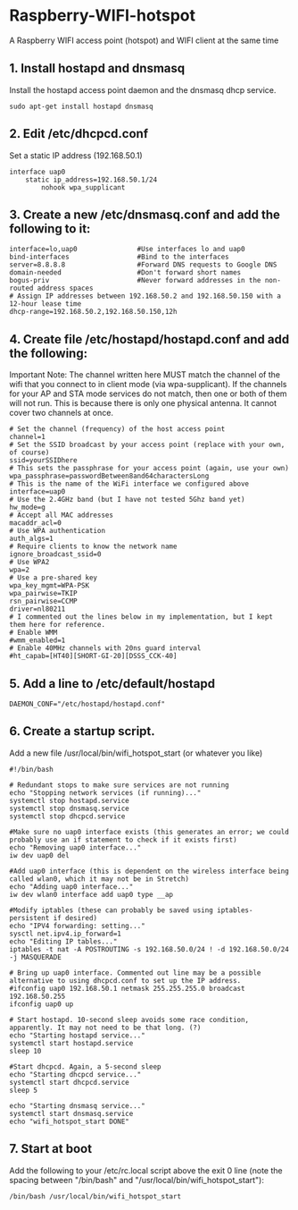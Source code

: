 # Raspberry-WIFI-hotspot
A Raspberry WIFI access point (hotspot) and WIFI client at the same time

## 1. Install hostapd and dnsmasq

Install the hostapd access point daemon and the dnsmasq dhcp service.
```
sudo apt-get install hostapd dnsmasq 
```
## 2. Edit /etc/dhcpcd.conf

Set a static IP address (192.168.50.1)
```
interface uap0
	static ip_address=192.168.50.1/24
        nohook wpa_supplicant
```
## 3. Create a new /etc/dnsmasq.conf and add the following to it:
```
interface=lo,uap0               #Use interfaces lo and uap0
bind-interfaces                 #Bind to the interfaces
server=8.8.8.8                  #Forward DNS requests to Google DNS
domain-needed                   #Don't forward short names
bogus-priv                      #Never forward addresses in the non-routed address spaces
# Assign IP addresses between 192.168.50.2 and 192.168.50.150 with a 12-hour lease time
dhcp-range=192.168.50.2,192.168.50.150,12h
```
## 4. Create file /etc/hostapd/hostapd.conf and add the following:

Important Note: The channel written here MUST match the channel of the wifi that you connect to in client mode (via wpa-supplicant). If the channels for your AP and STA mode services do not match, then one or both of them will not run. This is because there is only one physical antenna. It cannot cover two channels at once.
```
# Set the channel (frequency) of the host access point
channel=1
# Set the SSID broadcast by your access point (replace with your own, of course)
ssid=yourSSIDhere
# This sets the passphrase for your access point (again, use your own)
wpa_passphrase=passwordBetween8and64charactersLong
# This is the name of the WiFi interface we configured above
interface=uap0
# Use the 2.4GHz band (but I have not tested 5Ghz band yet)
hw_mode=g
# Accept all MAC addresses
macaddr_acl=0
# Use WPA authentication
auth_algs=1
# Require clients to know the network name
ignore_broadcast_ssid=0
# Use WPA2
wpa=2
# Use a pre-shared key
wpa_key_mgmt=WPA-PSK
wpa_pairwise=TKIP
rsn_pairwise=CCMP
driver=nl80211
# I commented out the lines below in my implementation, but I kept them here for reference.
# Enable WMM
#wmm_enabled=1
# Enable 40MHz channels with 20ns guard interval
#ht_capab=[HT40][SHORT-GI-20][DSSS_CCK-40]
```
## 5. Add a line to /etc/default/hostapd
```
DAEMON_CONF="/etc/hostapd/hostapd.conf"
```
## 6. Create a startup script.

Add a new file /usr/local/bin/wifi_hotspot_start (or whatever you like)
```
#!/bin/bash

# Redundant stops to make sure services are not running
echo "Stopping network services (if running)..."
systemctl stop hostapd.service
systemctl stop dnsmasq.service
systemctl stop dhcpcd.service

#Make sure no uap0 interface exists (this generates an error; we could probably use an if statement to check if it exists first)
echo "Removing uap0 interface..."
iw dev uap0 del

#Add uap0 interface (this is dependent on the wireless interface being called wlan0, which it may not be in Stretch)
echo "Adding uap0 interface..."
iw dev wlan0 interface add uap0 type __ap

#Modify iptables (these can probably be saved using iptables-persistent if desired)
echo "IPV4 forwarding: setting..."
sysctl net.ipv4.ip_forward=1
echo "Editing IP tables..."
iptables -t nat -A POSTROUTING -s 192.168.50.0/24 ! -d 192.168.50.0/24 -j MASQUERADE

# Bring up uap0 interface. Commented out line may be a possible alternative to using dhcpcd.conf to set up the IP address.
#ifconfig uap0 192.168.50.1 netmask 255.255.255.0 broadcast 192.168.50.255
ifconfig uap0 up

# Start hostapd. 10-second sleep avoids some race condition, apparently. It may not need to be that long. (?) 
echo "Starting hostapd service..."
systemctl start hostapd.service
sleep 10

#Start dhcpcd. Again, a 5-second sleep
echo "Starting dhcpcd service..."
systemctl start dhcpcd.service
sleep 5

echo "Starting dnsmasq service..."
systemctl start dnsmasq.service
echo "wifi_hotspot_start DONE"
```
## 7. Start at boot

Add the following to your /etc/rc.local script above the exit 0 line (note the spacing between "/bin/bash" and "/usr/local/bin/wifi_hotspot_start"):

```
/bin/bash /usr/local/bin/wifi_hotspot_start
```
